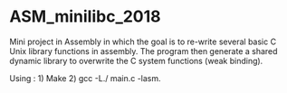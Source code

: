 # ASM_minilibc_2018
Mini project in Assembly in which the goal is to re-write several basic C Unix library functions in assembly. The program then generate a shared dynamic library to overwrite the C system functions (weak binding).

Using : 1) Make 2) gcc -L./ main.c -lasm.
